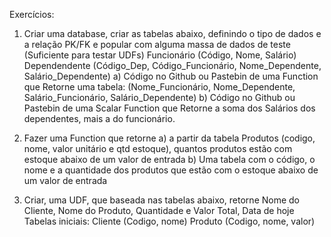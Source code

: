 Exercícios:
1. Criar uma database, criar as tabelas abaixo, definindo o tipo de dados e a relação PK/FK e popular
com alguma massa de dados de teste (Suficiente para testar UDFs)
Funcionário (Código, Nome, Salário)
Dependendente (Código_Dep, Código_Funcionário, Nome_Dependente, Salário_Dependente)
a) Código no Github ou Pastebin de uma Function que Retorne uma tabela:
(Nome_Funcionário, Nome_Dependente, Salário_Funcionário, Salário_Dependente)
b) Código no Github ou Pastebin de uma Scalar Function que Retorne a soma dos Salários dos
dependentes, mais a do funcionário.
2. Fazer uma Function que retorne
a) a partir da tabela Produtos (codigo, nome, valor unitário e qtd estoque), quantos produtos
estão com estoque abaixo de um valor de entrada
b) Uma tabela com o código, o nome e a quantidade dos produtos que estão com o estoque
abaixo de um valor de entrada

3. Criar, uma UDF, que baseada nas tabelas abaixo, retorne
Nome do Cliente, Nome do Produto, Quantidade e Valor Total, Data de hoje
Tabelas iniciais:
Cliente (Codigo, nome)
Produto (Codigo, nome, valor)
